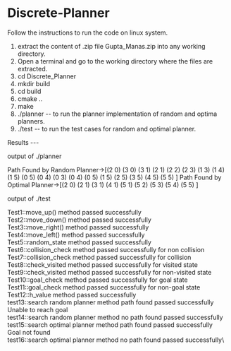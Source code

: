 # Discrete-Planner


Follow the instructions to run the code on linux system.

1. extract the content of .zip file Gupta_Manas.zip into any working directory.
2. Open a terminal and go to the working directory where the files are extracted.
3. cd Discrete_Planner 
4. mkdir build
5. cd build
6. cmake ..
7. make
8. ./planner -- to run the planner implementation of random and optima planners.
9. ./test    -- to run the test cases for random and optimal planner.



Results ---

output of ./planner

Path Found by Random Planner->[(2 0) (3 0) (3 1) (2 1) (2 2) (2 3) (1 3) (1 4) (1 5) (0 5) (0 4) (0 3) (0 4) (0 5) (1 5) (2 5) (3 5) (4 5) (5 5) ]
Path Found by Optimal Planner->[(2 0) (2 1) (3 1) (4 1) (5 1) (5 2) (5 3) (5 4) (5 5) ]


output of ./test

Test1::move_up() method passed successfully\
Test2::move_down() method passed successfully\
Test3::move_right() method passed successfully\
Test4::move_left() method passed successfully\
Test5::random_state method passed successfully\
Test6::collision_check method passed successfully for non collision\
Test7::collision_check method passed successfully for collision\
Test8::check_visited method passed successfully for visited state\
Test9::check_visited method passed successfully for non-visited state\
Test10::goal_check method passed successfully for goal state\
Test11::goal_check method passed successfully for non-goal state\
Test12::h_value method passed successfully\
test13::search random planner method path found passed successfully\
Unable to reach goal\
test14::search random planner method no path found passed successfully\
test15::search optimal planner method path found passed successfully\
Goal not found\
test16::search optimal planner method no path found passed successfully\
